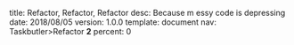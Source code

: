 title:      Refactor, Refactor, Refactor
desc:       Because m   essy code is depressing
date:       2018/08/05
version:    1.0.0
template:   document
nav:        Taskbutler>Refactor __2__
percent:    0



